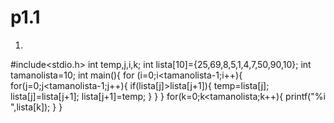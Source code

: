 # p1.1
1.
#include<stdio.h>
int temp,j,i,k;
int lista[10]={25,69,8,5,1,4,7,50,90,10};
int tamanolista=10;
int main(){
	for (i=0;i<tamanolista-1;i++){
		for(j=0;j<tamanolista-1;j++){
			   if(lista[j]>lista[j+1]){
			   	    temp=lista[j];
			   	    lista[j]=lista[j+1];
			   	    lista[j+1]=temp;
			   }
		}
	}
	for(k=0;k<tamanolista;k++){
		printf("%i   ",lista[k]);
	}
}
